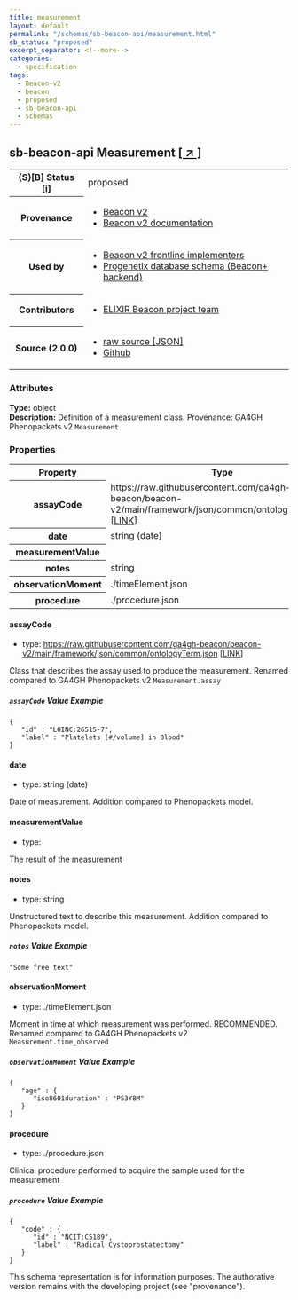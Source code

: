 ```yaml
---
title: measurement
layout: default
permalink: "/schemas/sb-beacon-api/measurement.html"
sb_status: "proposed"
excerpt_separator: <!--more-->
categories:
  - specification
tags:
  - Beacon-v2
  - beacon
  - proposed
  - sb-beacon-api
  - schemas
---
```


<div id="schema-header-title">
  <h2><span id="schema-header-title-project">sb-beacon-api</span> Measurement <a href="https://github.com/ga4gh-schemablocks/sb-beacon-api" target="_BLANK">[ &nearr; ]</a></h2>
</div>

<table id="schema-header-table">
<tr>
<th>{S}[B] Status <a href="https://schemablocks.org/about/sb-status-levels.html">[i]</a></th>
<td><div id="schema-header-status">proposed</div></td>
</tr>
<tr><th>Provenance</th><td><ul>
<li><a href="https://github.com/ga4gh-beacon/beacon-v2">Beacon v2</a></li>
<li><a href="http://docs.genomebeacons.org">Beacon v2 documentation</a></li>
</ul></td></tr>
<tr><th>Used by</th><td><ul>
<li><a href="https://ga4gh-approval-service-registry.ega-archive.org">Beacon v2 frontline implementers</a></li>
<li><a href="https://docs.progenetix.org/beaconplus/">Progenetix database schema (Beacon+ backend)</a></li>
</ul></td></tr>


<!--more-->
<tr><th>Contributors</th><td><ul>
<li><a href="https://beacon-project.io/categories/people.html">ELIXIR Beacon project team</a></li>
</ul></td></tr>
<tr><th>Source (2.0.0)</th><td><ul>
<li><a href="current/measurement.json" target="_BLANK">raw source [JSON]</a></li>
<li><a href="https://github.com/ga4gh-schemablocks/sb-beacon-api/blob/master/schemas/beacon-v2-default-model/common/measurement.yaml" target="_BLANK">Github</a></li>
</ul></td></tr>
</table>

<div id="schema-attributes-title"><h3>Attributes</h3></div>

  
__Type:__ object  
__Description:__ Definition of a measurement class. Provenance: GA4GH Phenopackets v2 `Measurement`
### Properties

<table id="schema-properties-table">
<tr><th>Property</th><th>Type</th></tr>
<tr><th>assayCode</th><td>https://raw.githubusercontent.com/ga4gh-beacon/beacon-v2/main/framework/json/common/ontologyTerm.json [<a href="https://raw.githubusercontent.com/ga4gh-beacon/beacon-v2/main/framework/json/common/ontologyTerm.json">LINK</a>]</td></tr>
<tr><th>date</th><td>string (date)</td></tr>
<tr><th>measurementValue</th><td></td></tr>
<tr><th>notes</th><td>string</td></tr>
<tr><th>observationMoment</th><td>./timeElement.json</td></tr>
<tr><th>procedure</th><td>./procedure.json</td></tr>
</table>


#### assayCode

* type: https://raw.githubusercontent.com/ga4gh-beacon/beacon-v2/main/framework/json/common/ontologyTerm.json [<a href="https://raw.githubusercontent.com/ga4gh-beacon/beacon-v2/main/framework/json/common/ontologyTerm.json">LINK</a>]

Class that describes the assay used to produce the measurement. Renamed compared to GA4GH Phenopackets v2 `Measurement.assay`

##### `assayCode` Value Example  

```
{
   "id" : "LOINC:26515-7",
   "label" : "Platelets [#/volume] in Blood"
}
```

#### date

* type: string (date)

Date of measurement. Addition compared to Phenopackets model.


#### measurementValue

* type: 

The result of the measurement


#### notes

* type: string

Unstructured text to describe this measurement. Addition compared to Phenopackets model.

##### `notes` Value Example  

```
"Some free text"
```

#### observationMoment

* type: ./timeElement.json

Moment in time at which measurement was performed. RECOMMENDED. Renamed compared to GA4GH Phenopackets v2 `Measurement.time_observed`

##### `observationMoment` Value Example  

```
{
   "age" : {
      "iso8601duration" : "P53Y8M"
   }
}
```

#### procedure

* type: ./procedure.json

Clinical procedure performed to acquire the sample used for the measurement

##### `procedure` Value Example  

```
{
   "code" : {
      "id" : "NCIT:C5189",
      "label" : "Radical Cystoprostatectomy"
   }
}
```
<div id="schema-footer"> This schema representation is for information purposes. The authorative  version remains with the developing project (see "provenance"). </div>


